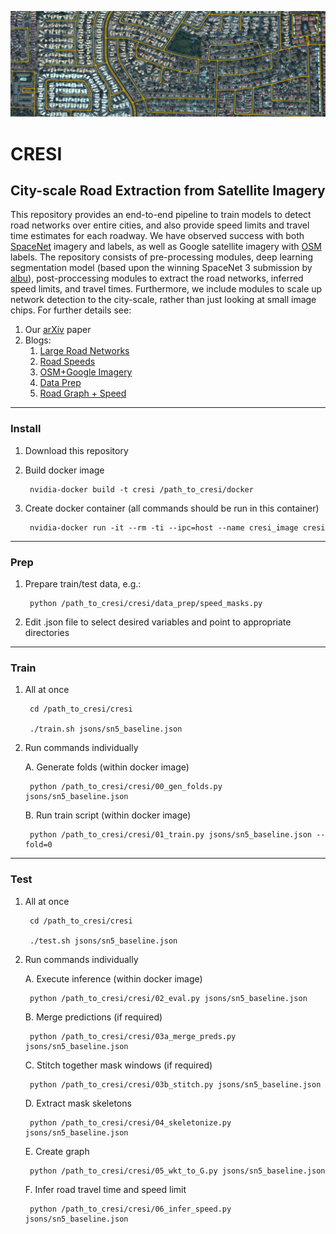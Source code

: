 ![Alt text](/results/images/header.png?raw=true "Header")

# CRESI #

## City-scale Road Extraction from Satellite Imagery ##

This repository provides an end-to-end pipeline to train models to detect road networks over entire cities, and also provide speed limits and travel time estimates for each roadway.  We have observed success with both [SpaceNet](https://spacenet.ai) imagery and labels, as well as Google satellite imagery with [OSM](https://openstreetmap.org) labels. The repository consists of pre-processing modules, deep learning segmentation model (based upon the winning SpaceNet 3 submission by [albu](https://github.com/SpaceNetChallenge/RoadDetector/tree/master/albu-solution)), post-proccessing modules to extract the road networks, inferred speed limits, and travel times.  Furthermore, we include modules to scale up network detection to the city-scale, rather than just looking at small image chips. 
For further details see:

1. Our [arXiv](https://arxiv.org/abs/1908.09715) paper
2. Blogs:
	1. [Large Road Networks](https://medium.com/the-downlinq/extracting-road-networks-at-scale-with-spacenet-b63d995be52d)
	2. [Road Speeds](https://medium.com/the-downlinq/inferring-route-travel-times-with-spacenet-7f55e1afdd6d)
	3. [OSM+Google Imagery](https://medium.com/the-downlinq/computer-vision-with-openstreetmap-and-spacenet-a-comparison-cc70353d0ace)
	4. [Data Prep](https://medium.com/the-downlinq/the-spacenet-5-baseline-part-1-imagery-and-label-preparation-598af46d485e)
	5. [Road Graph + Speed](https://medium.com/the-downlinq/the-spacenet-5-baseline-part-3-extracting-road-speed-vectors-from-satellite-imagery-5d07cd5e1d21)


____
### Install ###

1. Download this repository

2. Build docker image

		nvidia-docker build -t cresi /path_to_cresi/docker
	
3. Create docker container (all commands should be run in this container)

		nvidia-docker run -it --rm -ti --ipc=host --name cresi_image cresi
	

____
### Prep ###

1. Prepare train/test data, e.g.:

		python /path_to_cresi/cresi/data_prep/speed_masks.py
	
2. Edit .json file to select desired variables and point to appropriate directories


____
### Train ###

1. All at once

		cd /path_to_cresi/cresi
	
		./train.sh jsons/sn5_baseline.json


2. Run commands individually

	A. Generate folds (within docker image)

		python /path_to_cresi/cresi/00_gen_folds.py jsons/sn5_baseline.json

	B. Run train script (within docker image)

		python /path_to_cresi/cresi/01_train.py jsons/sn5_baseline.json --fold=0
	


____
### Test ###


1. All at once

		cd /path_to_cresi/cresi
	
		./test.sh jsons/sn5_baseline.json
	

2. Run commands individually


	A. Execute inference (within docker image)

		python /path_to_cresi/cresi/02_eval.py jsons/sn5_baseline.json

	B. Merge predictions (if required)

		python /path_to_cresi/cresi/03a_merge_preds.py jsons/sn5_baseline.json
	
	C. Stitch together mask windows (if required)

		python /path_to_cresi/cresi/03b_stitch.py jsons/sn5_baseline.json

	D. Extract mask skeletons

		python /path_to_cresi/cresi/04_skeletonize.py jsons/sn5_baseline.json
	
	E. Create graph

		python /path_to_cresi/cresi/05_wkt_to_G.py jsons/sn5_baseline.json

	F. Infer road travel time and speed limit

		python /path_to_cresi/cresi/06_infer_speed.py jsons/sn5_baseline.json
	

